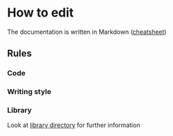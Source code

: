 # How to edit

The documentation is written in Markdown ([cheatsheet](https://commonmark.org/help))

## Rules

### Code

### Writing style

### Library

Look at [library directory](./Library) for further information

###
